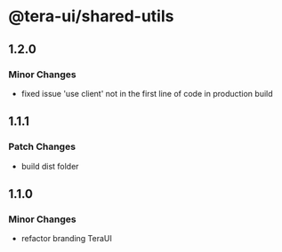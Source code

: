 # @tera-ui/shared-utils

## 1.2.0

### Minor Changes

- fixed issue 'use client' not in the first line of code in production build

## 1.1.1

### Patch Changes

- build dist folder

## 1.1.0

### Minor Changes

- refactor branding TeraUI
